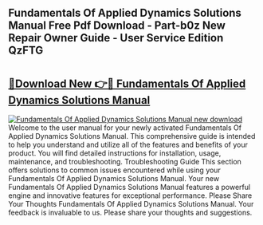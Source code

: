 ## Fundamentals Of Applied Dynamics Solutions Manual Free Pdf Download - Part-b0z New Repair Owner Guide - User Service Edition QzFTG

# <h2><a href="http://bc36839.oget.top/?id=Fundamentals+Of+Applied+Dynamics+Solutions+Manual">🔗Download New 👉🔴 Fundamentals Of Applied Dynamics Solutions Manual</a></h2>

[![Fundamentals Of Applied Dynamics Solutions Manual new download](https://i.imgur.com/5g1atiW.png)](http://bc36839.oget.top/?id=Fundamentals+Of+Applied+Dynamics+Solutions+Manual)
Welcome to the user manual for your newly activated Fundamentals Of Applied Dynamics Solutions Manual. This comprehensive guide is intended to help you understand and utilize all of the features and benefits of your product. You will find detailed instructions for installation, usage, maintenance, and troubleshooting. Troubleshooting Guide This section offers solutions to common issues encountered while using your Fundamentals Of Applied Dynamics Solutions Manual. Your new Fundamentals Of Applied Dynamics Solutions Manual features a powerful engine and innovative features for exceptional performance. Please Share Your Thoughts Fundamentals Of Applied Dynamics Solutions Manual. Your feedback is invaluable to us. Please share your thoughts and suggestions.
